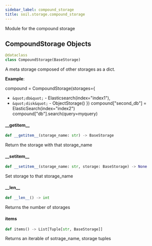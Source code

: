 ```yaml
---
sidebar_label: compound_storage
title: soil.storage.compound_storage
---
```


Module for the compound storage

## CompoundStorage Objects

```python
@dataclass
class CompoundStorage(BaseStorage)
```

A meta storage composed of other storages as a dict.

**Example**:

  compound = CompoundStorage(storages={
- `&quot;db&quot;` - Elasticsearch(index=&quot;index1&quot;),
- `&quot;disk&quot;` - ObjectStorage()
  })
  compound[&quot;second_db&quot;] = ElasticSearch(index=&quot;index2&quot;)
  compound[&quot;db&quot;].search(query=myquery)

#### \_\_getitem\_\_

```python
def __getitem__(storage_name: str) -> BaseStorage
```

Return the storage with that storage_name

#### \_\_setitem\_\_

```python
def __setitem__(storage_name: str, storage: BaseStorage) -> None
```

Set storage to that storage_name

#### \_\_len\_\_

```python
def __len__() -> int
```

Returns the number of storages

#### items

```python
def items() -> List[Tuple[str, BaseStorage]]
```

Returns an iterable of sotrage_name, storage tuples

